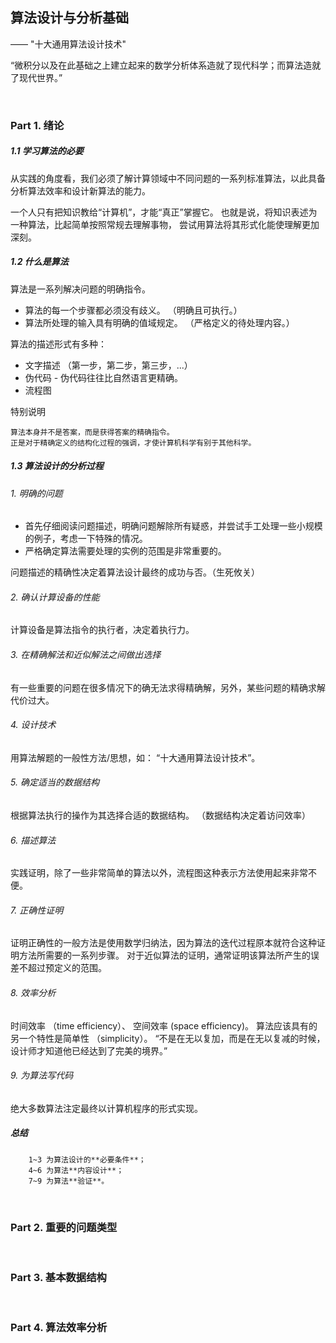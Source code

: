 ## 算法设计与分析基础
—— "十大通用算法设计技术"

“微积分以及在此基础之上建立起来的数学分析体系造就了现代科学；而算法造就了现代世界。”

<br>

### Part 1. 绪论

##### 1.1 学习算法的必要
从实践的角度看，我们必须了解计算领域中不同问题的一系列标准算法，以此具备分析算法效率和设计新算法的能力。

一个人只有把知识教给“计算机”，才能“真正”掌握它。 也就是说，将知识表述为一种算法，比起简单按照常规去理解事物，
尝试用算法将其形式化能使理解更加深刻。

##### 1.2 什么是算法
算法是一系列解决问题的明确指令。

* 算法的每一个步骤都必须没有歧义。 （明确且可执行。）
* 算法所处理的输入具有明确的值域规定。 （严格定义的待处理内容。）

算法的描述形式有多种：
* 文字描述 （第一步，第二步，第三步，...）
* 伪代码 - 伪代码往往比自然语言更精确。
* 流程图

特别说明
```
算法本身并不是答案，而是获得答案的精确指令。
正是对于精确定义的结构化过程的强调，才使计算机科学有别于其他科学。
```

##### 1.3 算法设计的分析过程

###### 1. 明确的问题
* 首先仔细阅读问题描述，明确问题解除所有疑惑，并尝试手工处理一些小规模的例子，考虑一下特殊的情况。
* 严格确定算法需要处理的实例的范围是非常重要的。

问题描述的精确性决定着算法设计最终的成功与否。（生死攸关）

###### 2. 确认计算设备的性能
计算设备是算法指令的执行者，决定着执行力。

###### 3. 在精确解法和近似解法之间做出选择
有一些重要的问题在很多情况下的确无法求得精确解，另外，某些问题的精确求解代价过大。

###### 4. 设计技术
用算法解题的一般性方法/思想，如： “十大通用算法设计技术”。

###### 5. 确定适当的数据结构
根据算法执行的操作为其选择合适的数据结构。 （数据结构决定着访问效率）

###### 6. 描述算法
实践证明，除了一些非常简单的算法以外，流程图这种表示方法使用起来非常不便。

###### 7. 正确性证明
证明正确性的一般方法是使用数学归纳法，因为算法的迭代过程原本就符合这种证明方法所需要的一系列步骤。
对于近似算法的证明，通常证明该算法所产生的误差不超过预定义的范围。

###### 8. 效率分析
时间效率 （time efficiency）、 空间效率 (space efficiency)。 算法应该具有的另一个特性是简单性 （simplicity）。
“不是在无以复加，而是在无以复减的时候，设计师才知道他已经达到了完美的境界。”

###### 9. 为算法写代码
绝大多数算法注定最终以计算机程序的形式实现。

##### 总结
```
    1~3 为算法设计的**必要条件**；
    4~6 为算法**内容设计**；
    7~9 为算法**验证**。
```

<br>

### Part 2. 重要的问题类型



<br>

### Part 3. 基本数据结构



<br>

### Part 4. 算法效率分析


